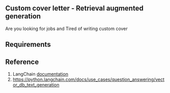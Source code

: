 ## Custom cover letter - Retrieval augmented generation

Are you looking for jobs and Tired of writing custom cover

## Requirements


## Reference
1. LangChain [documentation](https://docs.langchain.com/docs/use-cases/qa-docs)
2. https://python.langchain.com/docs/use_cases/question_answering/vector_db_text_generation